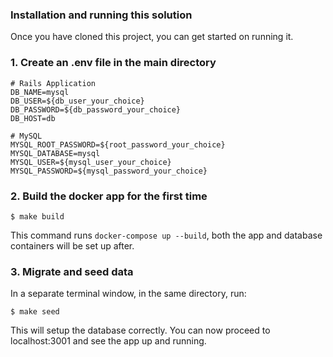### Installation and running this solution

Once you have cloned this project, you can get started on running it. 

### 1. Create an .env file in the main directory 
```
# Rails Application
DB_NAME=mysql
DB_USER=${db_user_your_choice}
DB_PASSWORD=${db_password_your_choice}
DB_HOST=db

# MySQL
MYSQL_ROOT_PASSWORD=${root_password_your_choice}
MYSQL_DATABASE=mysql
MYSQL_USER=${mysql_user_your_choice}
MYSQL_PASSWORD=${mysql_password_your_choice}
```
### 2. Build the docker app for the first time
```
$ make build
```

This command runs `docker-compose up --build`, both the app and database containers will be set up after.

### 3. Migrate and seed data 

In a separate terminal window, in the same directory, run: 

```
$ make seed
```

This will setup the database correctly. You can now proceed to localhost:3001 and see the app up and running.
